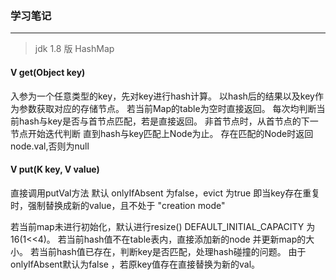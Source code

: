 ### 学习笔记

---
> jdk 1.8 版 HashMap

#### V get(Object key)

入参为一个任意类型的key，先对key进行hash计算。
以hash后的结果以及key作为参数获取对应的存储节点。
若当前Map的table为空时直接返回。
每次均判断当前hash与key是否与首节点匹配，若是直接返回。
非首节点时，从首节点的下一节点开始迭代判断 直到hash与key匹配上Node为止。
存在匹配的Node时返回node.val,否则为null

#### V put(K key, V value)

直接调用putVal方法 默认 onlyIfAbsent 为false，evict 为true
即当key存在重复时，强制替换成新的value，且不处于 "creation mode"

若当前map未进行初始化，默认进行resize() DEFAULT_INITIAL_CAPACITY 为16(1<<4)。
若当前hash值不在table表内，直接添加新的node 并更新map的大小。
若当前hash值已存在，判断key是否匹配，处理hash碰撞的问题。
由于onlyIfAbsent默认为false ，若原key值存在直接替换为新的val。
